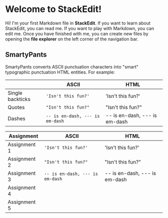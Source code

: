 # Welcome to StackEdit!

Hi! I'm your first Markdown file in **StackEdit**. If you want to learn about StackEdit, you can read me. If you want to play with Markdown, you can edit me. Once you have finished with me, you can create new files by opening the **file explorer** on the left corner of the navigation bar.
## SmartyPants

SmartyPants converts ASCII punctuation characters into "smart" typographic punctuation HTML entities. For example:

|                |ASCII                          |HTML                         |
|----------------|-------------------------------|-----------------------------|
|Single backticks|`'Isn't this fun?'`            |'Isn't this fun?'            |
|Quotes          |`"Isn't this fun?"`            |"Isn't this fun?"            |
|Dashes          |`-- is en-dash, --- is em-dash`|-- is en-dash, --- is em-dash|

|Assignment                |ASCII                          |HTML                         |
|----------------|-------------------------------|-----------------------------|
|Assignment 1|`'Isn't this fun?'`            |'Isn't this fun?'            |
|Assignment 2          |`"Isn't this fun?"`            |"Isn't this fun?"            |
|Assignment 3          |`-- is en-dash, --- is em-dash`|-- is en-dash, --- is em-dash|
|Assignment 4 
|Assignment 5 

